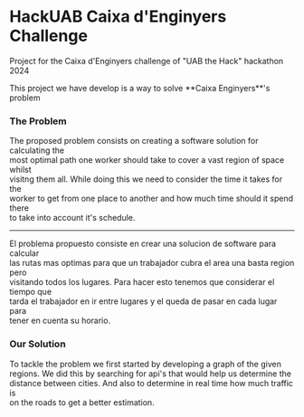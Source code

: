 # HackUAB Caixa d'Enginyers Challenge
Project for the Caixa d'Enginyers challenge of "UAB the Hack" hackathon 2024 

<p>This project we have develop is a way to solve **Caixa Enginyers**'s problem
</p>

### The Problem
<p>
The proposed problem consists on creating a software solution for calculating the<br>
most optimal path one worker should take to cover a vast region of space whilst  <br>
visitng them all. While doing this we need to consider the time it takes for the <br>
worker to get from one place to another and how much time should it spend there  <br>
to take into account it's schedule.
</p>

---
<p>
El problema propuesto consiste en crear una solucion de software para calcular   <br>
las rutas mas optimas para que un trabajador cubra el area una basta region pero <br>
visitando todos los lugares. Para hacer esto tenemos que considerar el tiempo que<br>
tarda el trabajador en ir entre lugares y el queda de pasar en cada lugar para   <br>
tener en cuenta su horario.
</p>

### Our Solution
<p>
To tackle the problem we first started by developing a graph of the given        <br>
regions. We did this by searching for api's that would help us determine the     <br>
distance between cities. And also to determine in real time how much traffic is  <br>
on the roads to get a better estimation.<br>
</p>
